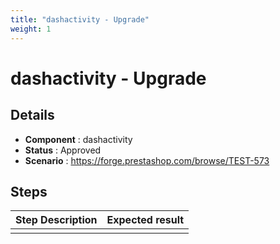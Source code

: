 ```yaml
---
title: "dashactivity - Upgrade"
weight: 1
---
```


# dashactivity - Upgrade
## Details
* **Component** : dashactivity
* **Status** : Approved
* **Scenario** : https://forge.prestashop.com/browse/TEST-573

## Steps
| Step Description | Expected result |
| ----- | ----- |
|  |  |
